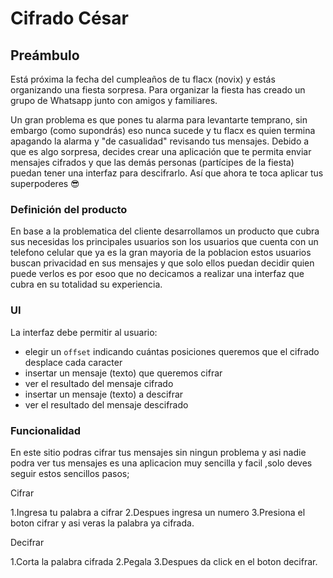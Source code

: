 # Cifrado César

## Preámbulo

Está próxima la fecha del cumpleaños de tu flacx (novix) y estás organizando una
fiesta sorpresa. Para organizar la fiesta has creado un grupo de Whatsapp junto
con amigos y familiares.

Un gran problema es que pones tu alarma para levantarte temprano, sin embargo
(como supondrás) eso nunca sucede y tu flacx es quien termina apagando la alarma
y "de casualidad" revisando tus mensajes. Debido a que es algo sorpresa, decides
crear una aplicación que te permita enviar mensajes cifrados y que las demás
personas (partícipes de la fiesta) puedan tener una interfaz para
descifrarlo. Así que ahora te toca aplicar tus superpoderes 😎


### Definición del producto

En base a la problematica del cliente desarrollamos un producto que cubra sus necesidas los principales usuarios son
los usuarios que cuenta con un telefono celular que ya es la gran mayoria de la poblacion estos usuarios buscan privacidad en sus mensajes y que solo ellos puedan decidir quien puede verlos es por esoo que no decicamos a realizar una interfaz
que cubra en su totalidad su experiencia.



### UI

La interfaz debe permitir al usuario:

* elegir un `offset` indicando cuántas posiciones queremos que el cifrado
  desplace cada caracter
* insertar un mensaje (texto) que queremos cifrar
* ver el resultado del mensaje cifrado
* insertar un mensaje (texto) a descifrar
* ver el resultado del mensaje descifrado

### Funcionalidad

En este sitio podras cifrar tus mensajes sin ningun problema y asi nadie podra ver tus mensajes es una aplicacion muy sencilla y facil ,solo deves seguir estos sencillos pasos;

Cifrar

1.Ingresa tu palabra a cifrar
2.Despues ingresa un numero
3.Presiona el boton cifrar y asi veras la palabra ya cifrada.

Decifrar

1.Corta la palabra cifrada
2.Pegala
3.Despues da click en el boton decifrar.
